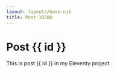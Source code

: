 ```yaml
---
layout: layouts/base.njk
title: Post 10280
---
```


# Post {{ id }}

This is post {{ id }} in my Eleventy project.
